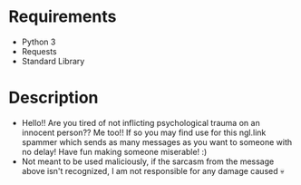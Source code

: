 # Requirements
  - Python 3
  - Requests
  - Standard Library

# Description
  - Hello!! Are you tired of not inflicting psychological trauma on an innocent person?? Me too!! If so you may find use for this ngl.link spammer which sends as many messages as you want to someone with no delay! Have fun making someone miserable! :)
  - Not meant to be used maliciously, if the sarcasm from the message above isn't recognized, I am not responsible for any damage caused :skull:

